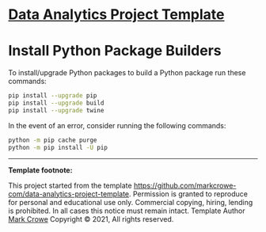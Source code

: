 
# [Data Analytics Project Template](./../../..)

# Install Python Package Builders

To install/upgrade Python packages to build a Python package run these commands:

```bash
pip install --upgrade pip
pip install --upgrade build
pip install --upgrade twine
```

In the event of an error, consider running the following commands:

```bash
python -m pip cache purge
python -m pip install -U pip
```

---
**Template footnote:**

This project started from the template <https://github.com/markcrowe-com/data-analytics-project-template>. Permission is granted to reproduce for personal and educational use only. Commercial copying, hiring, lending is prohibited. In all cases this notice must remain intact. Template Author [Mark Crowe](https://github.com/markcrowe-com/) Copyright &copy; 2021, All rights reserved.
